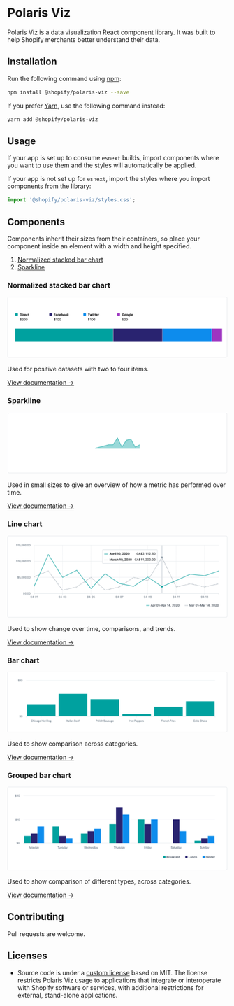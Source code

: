 # Polaris Viz

Polaris Viz is a data visualization React component library. It was built to help Shopify merchants better understand their data.

## Installation

Run the following command using [npm](https://www.npmjs.com/):

```bash
npm install @shopify/polaris-viz --save
```

If you prefer [Yarn](https://yarnpkg.com/en/), use the following command instead:

```bash
yarn add @shopify/polaris-viz
```

## Usage

If your app is set up to consume `esnext` builds, import components where you want to use them and the styles will automatically be applied.

If your app is not set up for `esnext`, import the styles where you import components from the library:

```js
import '@shopify/polaris-viz/styles.css';
```

## Components

Components inherit their sizes from their containers, so place your component inside an element with a width and height specified.

1. [Normalized stacked bar chart](#normalized-stacked-bar-chart)
2. [Sparkline](#sparkline)

### Normalized stacked bar chart

<img src="src/components/NormalizedStackedBar/normalized-stacked-bar-chart.png"/>

Used for positive datasets with two to four items.

[View documentation →](src/components/NormalizedStackedBar/NormalizedStackedBar.md)

### Sparkline

<img src="src/components/Sparkline/sparkline.png"/>

Used in small sizes to give an overview of how a metric has performed over time.

[View documentation →](src/components/Sparkline/Sparkline.md)

### Line chart

<img src="src/components/LineChart/line-chart.png"/>

Used to show change over time, comparisons, and trends.

[View documentation →](src/components/LineChart/LineChart.md)

### Bar chart

<img src="src/components/BarChart/bar-chart.png"/>

Used to show comparison across categories.

[View documentation →](src/components/BarChart/BarChart.md)

### Grouped bar chart

<img src="src/components/GroupedBarChart/grouped-bar-chart.png"/>

Used to show comparison of different types, across categories.

[View documentation →](src/components/GroupedBarChart/GroupedBarChart.md)

## Contributing

Pull requests are welcome.

## Licenses

- Source code is under a [custom license](https://github.com/Shopify/polaris-viz/blob/master/LICENSE.md) based on MIT. The license restricts Polaris Viz usage to applications that integrate or interoperate with Shopify software or services, with additional restrictions for external, stand-alone applications.
